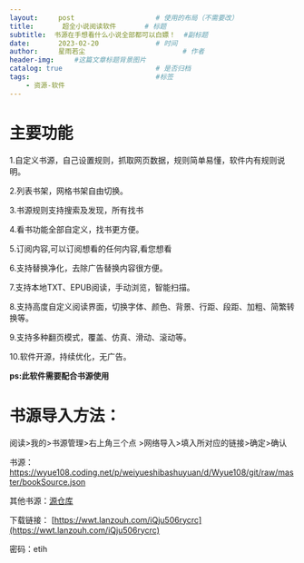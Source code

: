 ```yaml
---
layout:     post   				    # 使用的布局（不需要改）
title:       超全小说阅读软件		# 标题 
subtitle:  书源在手想看什么小说全部都可以白嫖！  #副标题
date:       2023-02-20 				# 时间
author:     星雨若尘 						# 作者
header-img:  	#这篇文章标题背景图片
catalog: true 						# 是否归档
tags:								#标签
    - 资源-软件
---
```

#  **主要功能** 

1.自定义书源，自己设置规则，抓取网页数据，规则简单易懂，软件内有规则说明。

2.列表书架，网格书架自由切换。

3.书源规则支持搜索及发现，所有找书

4.看书功能全部自定义，找书更方便。

5.订阅内容,可以订阅想看的任何内容,看您想看

6.支持替换净化，去除广告替换内容很方便。

7.支持本地TXT、EPUB阅读，手动浏览，智能扫描。

8.支持高度自定义阅读界面，切换字体、颜色、背景、行距、段距、加粗、简繁转换等。

9.支持多种翻页模式，覆盖、仿真、滑动、滚动等。

10.软件开源，持续优化，无广告。

**ps:此软件需要配合书源使用** 
#  书源导入方法：
阅读>我的>书源管理>右上角三个点 >网络导入>填入所对应的链接>确定>确认

书源：
https://wyue108.coding.net/p/weiyueshibashuyuan/d/Wyue108/git/raw/master/bookSource.json

其他书源：[源仓库](https://yckceo.vip/)

下载链接：
[https://wwt.lanzouh.com/iQju506rycrc](https://wwt.lanzouh.com/iQju506rycrc)

密码：etih

